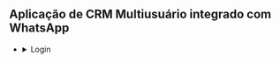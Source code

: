  
## Aplicação de CRM Multiusuário integrado com WhatsApp

-    <details><summary>Login</summary>
        User: Admin <Br>
        Senha: Admin123
        </details>
